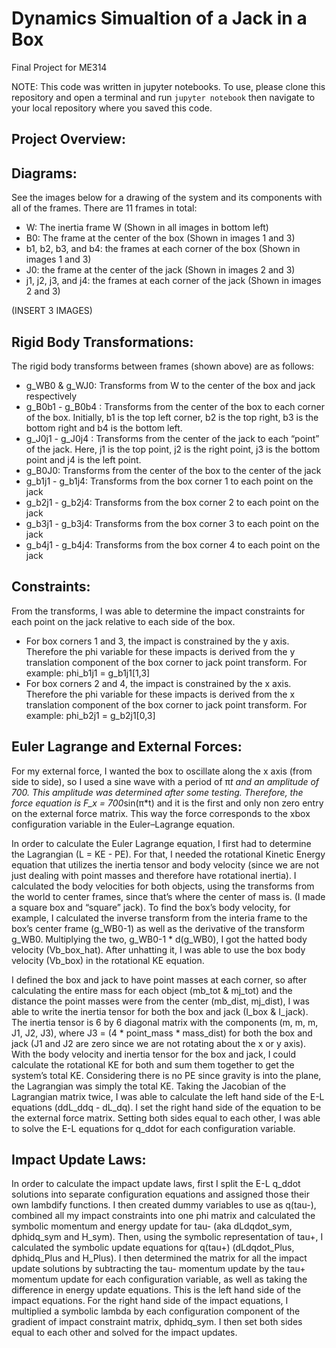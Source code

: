 # Dynamics Simualtion of a Jack in a Box
Final Project for ME314

NOTE:
This code was written in jupyter notebooks. To use, please clone this repository and open a terminal and run `jupyter notebook` then navigate to your local repository where you saved this code. 

## Project Overview:

## Diagrams:
See the images below for a drawing of the system and its components with all of the frames. There are 11 frames in total:
* W: The inertia frame W (Shown in all images in bottom left)
* B0: The frame at the center of the box (Shown in images 1 and 3)
* b1, b2, b3, and b4: the frames at each corner of the box (Shown in images 1 and 3)
* J0: the frame at the center of the jack (Shown in images 2 and 3)
* j1, j2, j3, and j4: the frames at each corner of the jack (Shown in images 2 and 3)

(INSERT 3 IMAGES)

## Rigid Body Transformations:
The rigid body transforms between frames (shown above) are as follows:
* g_WB0 & g_WJ0: Transforms from W to the center of the box and jack respectively
* g_B0b1 - g_B0b4 : Transforms from the center of the box to each corner of the box. Initially, b1 is the top left corner, b2 is the top right, b3 is the bottom right and b4 is the bottom left. 
* g_J0j1 - g_J0j4 : Transforms from the center of the jack to each “point” of the jack. Here, j1 is the top point, j2 is the right point, j3 is the bottom point and j4 is the left point. 
* g_B0J0: Transforms from the center of the box to the center of the jack
* g_b1j1 - g_b1j4: Transforms from the box corner 1 to each point on the jack
* g_b2j1 - g_b2j4: Transforms from the box corner 2  to each point on the jack
* g_b3j1 - g_b3j4: Transforms from the box corner 3 to each point on the jack
* g_b4j1 - g_b4j4: Transforms from the box corner 4 to each point on the jack

## Constraints:
From the transforms, I was able to determine the impact constraints for each point on the jack relative to each side of the box. 
* For box corners 1 and 3, the impact is constrained by the y axis. Therefore the phi variable for these impacts is derived from the y translation component of the box corner to jack point transform. For example: phi_b1j1 = g_b1j1[1,3]
* For box corners 2 and 4, the impact is constrained by the x axis. Therefore the phi variable for these impacts is derived from the x translation component of the box corner to jack point transform. For example: phi_b2j1 = g_b2j1[0,3]

## Euler Lagrange and External Forces:
For my external force, I wanted the box to oscillate along the x axis (from side to side), so I used a sine wave with a period of π*t and an amplitude of 700. This amplitude was determined after some testing. Therefore, the force equation is F_x = 700*sin(π*t) and it is the first and only non zero entry on the external force matrix. This way the force corresponds to the xbox configuration variable in the Euler–Lagrange equation. 

In order to calculate the Euler Lagrange equation, I first had to determine the Lagrangian (L = KE - PE). For that, I needed the rotational Kinetic Energy equation that utilizes the inertia tensor and body velocity (since we are not just dealing with point masses and therefore have rotational inertia). I calculated the body velocities for both objects, using the transforms from the world to center frames, since that’s where the center of mass is. (I made a square box and “square” jack). To find the box’s body velocity, for example, I calculated the inverse transform from the interia frame to the box’s center frame (g_WB0-1) as well as the derivative of the transform g_WB0. Multiplying the two, g_WB0-1 * d(g_WB0), I got the hatted body velocity (Vb_box_hat). After unhatting it, I was able to use the box body velocity (Vb_box) in the rotational KE equation.

I defined the box and jack to have point masses at each corner, so after calculating the entire mass for each object (mb_tot & mj_tot) and the distance the point masses were from the center (mb_dist, mj_dist), I was able to write the inertia tensor for both the box and jack (I_box & I_jack). The inertia tensor is 6 by 6 diagonal matrix with the components (m, m, m, J1, J2, J3), where J3 = (4 * point_mass * mass_dist) for both the box and jack (J1 and J2 are zero since we are not rotating about the x or y axis). With the body velocity and inertia tensor for the box and jack, I could calculate the rotational KE for both and sum them together to get the system’s total KE. Considering there is no PE since gravity is into the plane, the Lagrangian was simply the total KE. Taking the Jacobian of the Lagrangian matrix twice, I was able to calculate the left hand side of the E-L equations (ddL_ddq - dL_dq). I set the right hand side of the equation to be the external force matrix. Setting both sides equal to each other, I was able to solve the E-L equations for q_ddot for each configuration variable.

## Impact Update Laws:
In order to calculate the impact update laws, first I split the E-L q_ddot solutions into separate configuration equations and assigned those their own lambdify functions. I then created dummy variables to use as q(tau-), combined all my impact constraints into one phi matrix and calculated the symbolic momentum and energy update for tau- (aka dLdqdot_sym,  dphidq_sym and H_sym). Then, using the symbolic representation of tau+, I calculated the symbolic update equations for q(tau+) (dLdqdot_Plus, dphidq_Plus and H_Plus). I then determined the matrix for all the impact update solutions by subtracting the tau- momentum update by the tau+ momentum update for each configuration variable, as well as taking the difference in energy update equations. This is the left hand side of the impact equations. For the right hand side of the impact equations, I multiplied a symbolic lambda by each configuration component of the gradient of impact constraint matrix, dphidq_sym. I then set both sides equal to each other and solved for the impact updates. 
